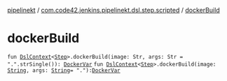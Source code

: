 [pipelinekt](../index.md) / [com.code42.jenkins.pipelinekt.dsl.step.scripted](index.md) / [dockerBuild](./docker-build.md)

# dockerBuild

`fun `[`DslContext`](../com.code42.jenkins.pipelinekt.dsl/-dsl-context/index.md)`<`[`Step`](../com.code42.jenkins.pipelinekt.core.step/-step/index.md)`>.dockerBuild(image: Str, args: Str = ".".strSingle()): `[`DockerVar`](-docker-var/index.md)
`fun `[`DslContext`](../com.code42.jenkins.pipelinekt.dsl/-dsl-context/index.md)`<`[`Step`](../com.code42.jenkins.pipelinekt.core.step/-step/index.md)`>.dockerBuild(image: `[`String`](https://kotlinlang.org/api/latest/jvm/stdlib/kotlin/-string/index.html)`, args: `[`String`](https://kotlinlang.org/api/latest/jvm/stdlib/kotlin/-string/index.html)` = "."): `[`DockerVar`](-docker-var/index.md)